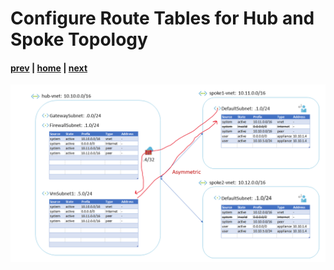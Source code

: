 # Configure Route Tables for Hub and Spoke Topology

#### [prev](./17.md) | [home](../welcome.md) | [next](./19.md)

![slide 18](../png/configure-route-tables-for-hub-and-spoke-topology/18.png)
